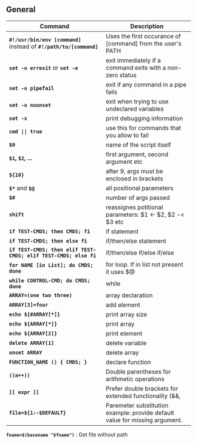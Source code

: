 ## General

Command | Description
------- | -----------
**`#!/usr/bin/env [command]`** instead of **`#!/path/to/[command]`** | Uses the first occurance of [command] from the user's PATH
**`set -o errexit`** or **`set -e`** | exit immediately if a command exits with a non-zero status
**`set -o pipefail`** | exit if any command in a pipe fails
**`set -o nounset`** | exit when trying to use undeclared variables
**`set -x`** | print debugging information
**<code>cmd &#124;&#124; true</code>** | use this for commands that you allow to fail
**`$0`** | name of the script itself
**`$1`, `$2`, ...** | first argument, second argument etc
**`${10}`** | after 9, args must be enclosed in brackets
**`$*`** and **`$@`** | all positional parameters
**`$#`** | number of args passed
**`shift`** | reassignes potitional parameters: $1 <- $2, $2 -< $3 etc
**`if TEST-CMDS; then CMDS; fi`** | if statement
**`if TEST-CMDS; then else fi`** | if/then/else statement
**`if TEST-CMDS; then elif TEST-CMDS; elif TEST-CMDS; else fi`** | if/then/else if/else if/else
**`for NAME [in List]; do CMDS; done`** | for loop. If in list not present it uses $@
**`while CONTROL-CMD; do CMDS; done`** | while
**`ARRAY=(one two three)`** | array declaration
**`ARRAY[3]=four`** | add element
**`echo ${#ARRAY[*]}`** | print array size
**`echo ${ARRAY[*]}`** | print array
**`echo ${ARRAY[2]}`** | print element
**`delete ARRAY[1]`** | delete variable
**`unset ARRAY`** | delete array
**`FUNCTION_NAME () { CMDS; }`** | declare function
**`((a++))`** | Double parentheses for arithmetic operations
**`[[ expr ]]`** | Prefer double brackets for extended functionality (&&, ||, regexes with =~)
**`file=${1:-$DEFAULT}`** | Paremeter substitution example: provide default value for missing argument.
**`fname=$(basename "$fname")`** : Get file without path
